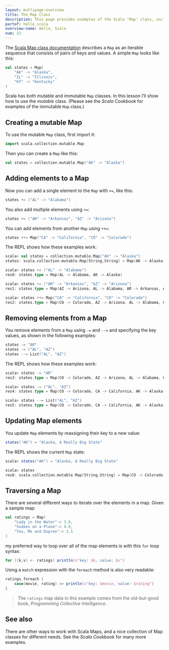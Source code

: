 ```yaml
---
layout: multipage-overview
title: The Map Class
description: This page provides examples of the Scala 'Map' class, including how to add and remove elements from a Map, and iterate over Map elements.
partof: hello_scala
overview-name: Hello, Scala
num: 32
---
```



The [Scala Map class documentation](https://docs.scala-lang.org/overviews/collections/maps.html) describes a `Map` as an iterable sequence that consists of pairs of keys and values. A simple `Map` looks like this:

```scala
val states = Map(
    "AK" -> "Alaska",
    "IL" -> "Illinois",
    "KY" -> "Kentucky"
)
```

Scala has both mutable and immutable `Map` classes. In this lesson I’ll show how to use the *mutable* class. (Please see the *Scala Cookbook* for examples of the immutable `Map` class.)



## Creating a mutable Map

To use the mutable `Map` class, first import it:

```scala
import scala.collection.mutable.Map
```

Then you can create a `Map` like this:

```scala
val states = collection.mutable.Map("AK" -> "Alaska")
```



## Adding elements to a Map

Now you can add a single element to the `Map` with `+=`, like this:

```scala
states += ("AL" -> "Alabama")
```

You also add multiple elements using `+=`:

```scala
states += ("AR" -> "Arkansas", "AZ" -> "Arizona")
```

You can add elements from another `Map` using `++=`:

```scala
states ++= Map("CA" -> "California", "CO" -> "Colorado")
```

The REPL shows how these examples work:

```scala
scala> val states = collection.mutable.Map("AK" -> "Alaska")
states: scala.collection.mutable.Map[String,String] = Map(AK -> Alaska)

scala> states += ("AL" -> "Alabama")
res0: states.type = Map(AL -> Alabama, AK -> Alaska)

scala> states += ("AR" -> "Arkansas", "AZ" -> "Arizona")
res1: states.type = Map(AZ -> Arizona, AL -> Alabama, AR -> Arkansas, AK -> Alaska)

scala> states ++= Map("CA" -> "California", "CO" -> "Colorado")
res2: states.type = Map(CO -> Colorado, AZ -> Arizona, AL -> Alabama, CA -> California, AR -> Arkansas, AK -> Alaska)
```



## Removing elements from a Map

You remove elements from a `Map` using `-=` and `--=` and specifying the key values, as shown in the following examples:

```scala
states -= "AR"
states -= ("AL", "AZ")
states --= List("AL", "AZ")
```

The REPL shows how these examples work:

```scala
scala> states -= "AR"
res3: states.type = Map(CO -> Colorado, AZ -> Arizona, AL -> Alabama, CA -> California, AK -> Alaska)

scala> states -= ("AL", "AZ")
res4: states.type = Map(CO -> Colorado, CA -> California, AK -> Alaska)

scala> states --= List("AL", "AZ")
res5: states.type = Map(CO -> Colorado, CA -> California, AK -> Alaska)
```



## Updating Map elements

You update `Map` elements by reassigning their key to a new value:

```scala
states("AK") = "Alaska, A Really Big State"
```

The REPL shows the current `Map` state:

```scala
scala> states("AK") = "Alaska, A Really Big State"

scala> states
res6: scala.collection.mutable.Map[String,String] = Map(CO -> Colorado, CA -> California, AK -> Alaska, A Really Big State)
```



## Traversing a Map

There are several different ways to iterate over the elements in a map. Given a sample map:

```scala
val ratings = Map(
    "Lady in the Water"-> 3.0, 
    "Snakes on a Plane"-> 4.0,
    "You, Me and Dupree"-> 3.5
)
```

my preferred way to loop over all of the map elements is with this `for` loop syntax:

```scala
for ((k,v) <- ratings) println(s"key: $k, value: $v")
```

Using a `match` expression with the `foreach` method is also very readable:

```scala
ratings.foreach {
    case(movie, rating) => println(s"key: $movie, value: $rating")
}
```

>The `ratings` map data in this example comes from the old-but-good book, *Programming Collective Intelligence*.



## See also

There are other ways to work with Scala Maps, and a nice collection of Map classes for different needs. See the *Scala Cookbook* for many more examples.











